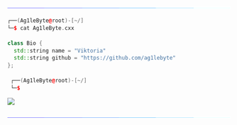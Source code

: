 <a href="https://github.com/ag1lebyte"><img src="https://raw.githubusercontent.com/ag1lebyte/Ag1leByte/main/x.gif"></a>

```C++
┌──(Ag1leByte@root)-[~/]
└─$ cat Ag1leByte.cxx

class Bio {
  std::string name = "Viktoria"
  std::string github = "https://github.com/ag1lebyte"
};

 ┌──(Ag1leByte@root)-[~/]
 └─$
```


![](https://raw.githubusercontent.com/Sutil/Sutil/2b2fad3bf54522bb30c8c170591fc68ff51b69e6/github-contribution-grid-snake2.svg)

<a href="https://github.com/ag1lebyte"><img src="https://raw.githubusercontent.com/ag1lebyte/Ag1leByte/main/x.gif"></a>
